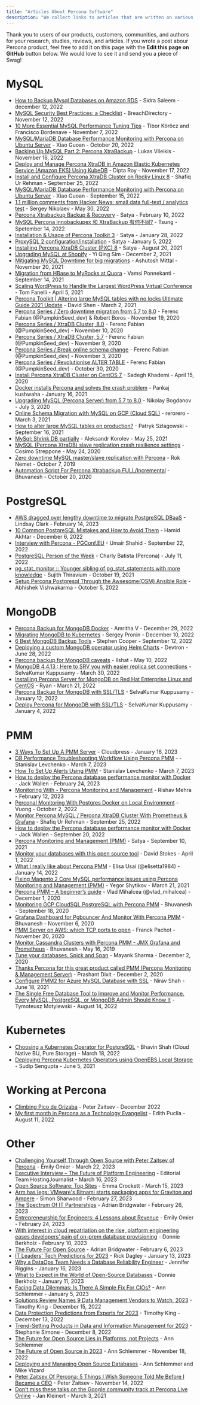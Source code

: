 ```yaml
---
title: "Articles About Percona Software"
description: "We collect links to articles that are written on various resources."
---
```


Thank you to users of our products, customers, communities, and authors for your research, studies, reviews, and articles. If you wrote a post abour Percona product, feel free to add it on this page with the **Edit this page on GitHub** button below. We would love to see it and send you a piece of Swag!

# MySQL

- [How to Backup Mysql Databases on Amazon RDS](https://dev.to/sudoconsultants/how-to-backup-mysql-databases-on-amazon-rds-1bo4) - Sidra Saleem - december 12, 2022
- [MySQL Security Best Practices: a Checklist](https://dev.to/breachdirectory/mysql-security-best-practices-a-checklist-54g9) - BreachDirectory - November 12, 2022
- [10 More Essential MySQL Performance Tuning Tips](https://www.infoworld.com/article/3675552/10-more-essential-mysql-performance-tuning-tips.html) -  Tibor Köröcz and Francisco Bordenave - November 7, 2022
- [MySQL/MariaDB Database Performance Monitoring with Percona on Ubuntu Server](https://www.linuxbabe.com/ubuntu/mysql-mariadb-database-performance-monitoring-percona) - Xiao Guoan - October 20, 2022
- [Backing Up MySQL Part 2: Percona XtraBackup](https://www.red-gate.com/simple-talk/blogs/backing-up-mysql-part-2-percona-xtrabackup/) - Lukas Vileikis - November 16, 2022
- [Deploy and Manage Percona XtraDB in Amazon Elastic Kubernetes Service (Amazon EKS) Using KubeDB](https://blog.byte.builders/post/deploy-and-manage-percona-in-aws/) - Dipta Roy - November 17, 2022
- [Install and Configure Percona XtraDB Cluster on Rocky Linux 8](https://www.computingpost.com/install-and-configure-percona-xtradb-cluster-on-rocky-linux-8) - Shafiq Ur Rehman - September 25, 2022
- [MySQL/MariaDB Database Performance Monitoring with Percona on Ubuntu Server](https://www.linuxbabe.com/ubuntu/mysql-mariadb-database-performance-monitoring-percona) - Xiao Guoan - September 15, 2022
- [1.1 million comments from Hacker News: small data full-text / analytics test](https://dev.to/sanikolaev/11-million-comments-from-hacker-news-small-data-full-text-analytics-test-43c3) - Sergey Nikolaev - May 30, 2022
- [Percona Xtrabackup Backup & Recovery](https://satya-dba.blogspot.com/2021/09/percona-xtrabackup-installation.html) - Satya - February 10, 2022
- [MySQL Percona innobackupex 和 XtraBackup 有何不同?](https://blog.longwin.com.tw/2022/09/mysql-percona-innobackupex-xtrabackup-different-2022/) - Tsung - Spetember 14, 2022
- [Installation & Usage of Percona Toolkit 3](https://satya-dba.blogspot.com/2021/09/installing-percona-toolkit-usage.html) - Satya - January 28, 2022
- [ProxySQL 2 configuration/installation](https://satya-dba.blogspot.com/2021/09/installing-proxysql-configuration.html) - Satya - January 5, 2022
- [Installing Percona XtraDB Cluster (PXC) 8](https://satya-dba.blogspot.com/2021/08/installing-percona-xtradb-cluster.html) - Satya - August 20, 2021
- [Upgrading MySQL at Shopify](https://shopify.engineering/upgrading-mysql-shopify) - Yi Qing Sim - December 2, 2021
- [Mitigating MySQL Downtime for big migrations](https://dev.to/ashusvirus/mitigating-mysql-downtime-for-big-migrations-2ijh) - Ashutosh Mittal - November 20, 2021
- [Migration from HBase to MyRocks at Quora](https://quoraengineering.quora.com/Migration-from-HBase-to-MyRocks-at-Quora) - Vamsi Ponnekanti - September 14, 2021
- [Scaling WordPress to Handle the Largest WordPress Virtual Conference](https://convesio.com/blog/wordpress-performance/scaling-wordpress-wp-agency-summit/) - Tom Fanelli - April 5, 2021
- [Percona Toolkit | Altering large MySQL tables with no locks Ultimate Guide 2021 Update](https://medium.com/creditorwatch/percona-toolkit-461c0a3b469b) - David Shen - March 2, 2021
- [Percona Series / Zero downtime migration from 5.7 to 8.0](https://ferencfbin.medium.com/zero-downtime-percona-migration-from-5-7-to-8-0-18f0a5b5a3af) - Ferenc Fabian (@PumpkinSeed_dev) & Robert Boros - November 19, 2020
- [Percona Series / XtraDB Cluster, 8.0](https://ferencfbin.medium.com/percona-xtradb-cluster-8-0-59918c2b1c92) - Ferenc Fabian (@PumpkinSeed_dev) - November 10, 2020
- [Percona Series / XtraDB Cluster, 5.7](https://medium.com/swlh/percona-xtradb-cluster-5-7-b17e2aa55bbe) - Ferenc Fabian (@PumpkinSeed_dev) - November 9, 2020
- [Percona Series / Break online schema change](https://ferencfbin.medium.com/break-percona-online-schema-change-1dc1a875f0bb) - Ferenc Fabian (@PumpkinSeed_dev) - November 3, 2020
- [Percona Series / Revolutionise ALTER TABLE](https://ferencfbin.medium.com/revolutionise-alter-table-9a157b0cc508) - Ferenc Fabian (@PumpkinSeed_dev) - October 30, 2020
- [Install Percona XtraDB Cluster on CentOS 7](https://medium.com/@niiiixd/install-percona-xtradb-cluster-on-centos-7-4680758d2260) - Sadegh Khademi - April 15, 2020
- [Docker installs Percona and solves the crash problem](https://pankajconnect.medium.com/docker-installs-percona-and-solves-the-crash-problem-60b5c5ec502c) - Pankaj kushwaha - January 16, 2021
- [Upgrading MySQL (Percona Server) from 5.7 to 8.0](https://medium.com/flant-com/upgrading-mysql-percona-server-5-to-8-4bce53bdce5c) - Nikolay Bogdanov - July 3, 2020
- [Online Schema Migration with MySQL on GCP (Cloud SQL)](https://medium.com/nerd-for-tech/online-schema-migration-with-mysql-on-gcp-cloud-sql-70c02195e2d2) - rerorero - March 3, 2021
- [How to alter large MySQL tables on production?](https://dev.to/brightdevs/how-to-alter-large-mysql-tables-on-production-1phd) - Patryk Szlagowski - September 16, 2021
- [MySql: Shrink DB partially](https://dev.to/kunashir/mysql-shrink-db-partially-2gm1) - Aleksandr Korolev - May 25, 2021
- [MySQL (Percona XtraDB) slave replication crash resilience settings](https://dev.to/cosimo/mysql-percona-xtradb-slave-replication-crash-resilience-settings-3d8e) - Cosimo Streppone - May 24, 2020
- [Zero downtime MySQL master/slave replication with Percona](https://medium.com/swlh/zero-downtime-master-slave-replication-4f2814138edf) - Rok Nemet - October 7, 2019
- [Automation Script For Percona Xtrabackup FULL/Incremental](https://thedataguy.in/automation-script-for-percona-xtrabackup-full-incremental/) - Bhuvanesh - October 20, 2020

# PostgreSQL

- [AWS dragged over lengthy downtime to migrate PostgreSQL DBaaS](https://www.theregister.com/2023/02/14/aws_slammed_for_postgresql_dbaas/) - Lindsay Clark - February 14, 2023
- [10 Common PostgreSQL Mistakes and How to Avoid Them](https://www.infoworld.com/article/3681655/10-common-postgresql-mistakes-and-how-to-avoid-them.html) - Hamid Akhtar - December 6, 2022
- [Interview with Percona - PGConf.EU](https://2022.pgconf.eu/sponsor-interviews/percona/) - Umair Shahid - September 22, 2022
- [PostgreSQL Person of the Week](https://postgresql.life/post/charly_batista/) - Charly Batista (Percona) - July 11, 2022
- [pg_stat_monitor :: Younger sibling of pg_stat_statements with more knowledge](https://sujithtee.medium.com/pg-stat-monitor-younger-sibling-of-pg-stat-statements-with-more-knowledge-736afb1f05ac) - Sujith Thiravium - October 19, 2021
- [Setup Percona Postgresql Through the Awsesome(OSM) Ansible Role](https://medium.com/opstree-technology/setup-percona-postgresql-through-the-awsesome-osm-ansible-role-86fe0a5fe1a5) - Abhishek Vishwakarma - October 5, 2022

# MongoDB

- [Percona Backup for MongoDB Docker](https://bobcares.com/blog/percona-backup-for-mongodb-docker/) - Amritha V - December 29, 2022
- [Migrating MongoDB to Kubernetes](https://dok.community/blog/migrating-mongodb-to-kubernetes/) - Sergey Pronin - December 10, 2022
- [6 Best MongoDB Backup Tools](https://www.comparitech.com/net-admin/best-mongodb-backup-tools/) - Stephen Cooper - September 12, 2022
- [Deploying a custom MongoDB operator using Helm Charts](https://dev.to/devtron_/deploying-a-custom-mongodb-operator-using-helm-charts-5hg2) - Devtron - June 28, 2022
- [Percona backup for MongoDB caveats](https://medium.com/@k5350153197/percona-backup-for-mongodb-caveats-1240985f8f8f) - Ilshat - May 10, 2022
- [MongoDB 4.4.13 : Here to SRV you with easier replica set connections](https://www.datablogs.in/2022/03/mongodb-4413-here-to-srv-you-with.html) - SelvaKumar Kuppusamy - March 30, 2022
- [Installing Percona Server for MongoDB on Red Hat Enterprise Linux and CentOS](https://news.descreated.com/edukasi/1697/installing-percona-server-for-mongodb-on-red-hat-enterprise-linux-and-centos/202203211325/) - Ryan - March 21, 2022
- [Percona Backup for MongoDB with SSL/TLS](https://datablogs.medium.com/percona-backup-for-mongodb-with-ssl-tls-7e2f56f6b414) - SelvaKumar Kuppusamy - January 12, 2022
- [Deploy Percona for MongoDB with SSL/TLS](https://datablogs.medium.com/deploy-percona-for-mongodb-with-ssl-tls-243bff653241) - SelvaKumar Kuppusamy - January 4, 2022

# PMM

- [3 Ways To Set Up A PMM Server](https://www.hostedpmm.com/3-ways-to-set-up-a-pmm-server/) - Cloudpress - January 16, 2023
- [DB Performance Troubleshooting Workflow Using Percona PMM](https://www.hostedpmm.com/db-performance-troubleshooting-workflow-using-percona-pmm/) - - Stanislav Levchenko - March  7, 2023
- [How To Set Up Alerts Using PMM](https://www.hostedpmm.com/how-to-set-up-alerts-using-pmm/) - Stanislav Levchenko - March  7, 2023
- [How to deploy the Percona database performance monitor with Docker](https://www.techrepublic.com/article/how-to-deploy-percona-docker/) - Jack Wallen - February 24, 2023
- [Monitoring With - Percona Monitoring and Management](https://blogsbyrishav.ml/monitoring-with-percona-monitoring-and-management) - Rishav Mehra - February 12, 2023
- [Perconal Monitoring With Postgres Docker on Local Environment](https://dev.to/vuong/perconal-monitoring-with-postgres-docker-on-local-environment-24op) - Vuong - October 2, 2022
- [Monitor Percona MySQL / Percona XtraDB Cluster With Prometheus & Grafana](https://www.computingpost.com/monitor-percona-mysql-percona-xtradb-cluster-with-prometheus-grafana) - Shafiq Ur Rehman - September 25, 2022
- [How to deploy the Percona database performance monitor with Docker](https://www.techrepublic.com/article/deploy-percona-docker/) - Jack Wallen - September 20, 2022
- [Percona Monitoring and Management (PMM)](https://satya-dba.blogspot.com/2021/09/pmm-percona-monitoring-management.html) - Satya - September 10, 2021
- [Monitor your databases with this open source tool](https://opensource.com/article/22/4/percona-monitoring-management) - David Stokes - April 1, 2022
- [What I really like about Percona PMM](https://blog.dbi-services.com/what-i-really-like-about-percona-pmm/) - Elisa Usai (@elisetta1984) - January 14, 2022
- [Fixing Magento 2 Core MySQL performance issues using Percona Monitoring and Management (PMM)](https://yegorshytikov.medium.com/resolution-of-a-mysql-performance-issue-and-used-percona-monitoring-and-management-pmm-25a93cd5a0e2) - Yegor Shytikov - March 21, 2021
- [Percona PMM – A beginner’s guide](https://vladmihalcea.com/percona-pmm-beginner-guide/) - Vlad Mihalcea (@vlad_mihalcea) - December 1, 2020
- [Monitoring GCP CloudSQL PostgreSQL with Percona PMM](https://blog.searce.com/monitoring-gcp-cloudsql-postgresql-with-percona-pmm-923d79a80881) - Bhuvanesh - September 18, 2020
- [Grafana Dashboard for Pgbouncer And Monitor With Percona PMM](https://blog.searce.com/grafana-dashboard-for-pgbouncer-and-monitor-with-percona-pmm-3170d3eb4d14) - Bhuvanesh - November 6, 2020
- [PMM Server on AWS: which TCP ports to open](https://dev.to/aws-heroes/pmm-server-on-aws-which-tcp-ports-to-open-2df9) - Franck Pachot - November 20, 2020
- [Monitor Cassandra Clusters with Percona PMM - JMX Grafana and Prometheus](https://thedataguy.in/monitor-cassandra-clusters-with-percona-pmm-jmx-grafana-and-prometheus/) - Bhuvanesh - May 16, 2019
- [Tune your databases. Spick and Span](https://www.admin-magazine.com/Archive/2020/59/Tune-your-databases) - Mayank Sharma - December 2, 2020
- [Thanks Percona for this great product called PMM (Percona Monitoring & Management Server)](https://fatdba.com/2020/12/02/thanks-percona-for-this-great-product-called-pmm-percona-monitoring-management-server/) - Prashant Dixit - December 2, 2020
- [Configure PMM2 for Azure MySQL Database with SSL](https://niravshah2705.medium.com/configure-pmm2-for-azure-mysql-database-with-ssl-82e631fe0f90) - Nirav Shah - June 18, 2021
- [The Single Free Database Tool to Improve and Monitor Performance. Every MySQL, PostgreSQL, or MongoDB Admin Should Know It](https://typeshare.co/tmotyl/posts/the-single-free-database-tool-im-using-to-improve-and-monitor-performance-every-mysql-postgresql-or-mongodb-admin-should-know-it-cacz) - Tymoteusz Motylewski - August 14, 2022

# Kubernetes

- [Choosing a Kubernetes Operator for PostgreSQL](https://portworx.com/blog/choosing-a-kubernetes-operator-for-postgresql/) - Bhavin Shah (Cloud Native BU, Pure Storage) - March 18, 2022
- [Deploying Percona Kubernetes Operators using OpenEBS Local Storage](https://dev.to/sudip_sg/deploying-percona-kubernetes-operators-using-openebs-local-storage-4ai9) - Sudip Sengupta - June 5, 2021

# Working at Percona

- [Climbing Pico de Orizaba](https://peterzaitsev.com/climbing-pico-de-orizaba/) - Peter Zaitsev - December 2022
- [My first month in Percona as a Technology Evangelist](https://dev.to/edithpuclla/my-first-month-in-percona-as-a-technology-evangelist-40gg) - Edith Puclla - August 11, 2022

# Other

- [Challenging Yourself Through Open Source with Peter Zaitsev of Percona](https://www.emilyomier.com/podcast/peter-zaitsev) - Emily Omier - March 22, 2023
- [Executive Interview – The Future of Platform Engineering](https://hostingjournalist.com/executive-interview-the-future-of-platform-engineering/) - Editorial Team HostingJournalist - March 16, 2023
- [Open Source Software: Top Sites](https://www.datamation.com/open-source/open-source-software-top-59-sites/) - Emma Crockett - March 15, 2023
- [Arm has legs: VMware's Bitnami starts packaging apps for Graviton and Ampere](https://www.theregister.com/2023/02/27/bitnami_arm_support/) - Simon Sharwood - February 27, 2023
- [The Spectrum Of IT Partnerships](https://www.forbes.com/sites/adrianbridgwater/2023/02/26/the-spectrum-of-it-partnerships/) - Adrian Bridgwater - February 26, 2023
- [Entrepreneurship for Engineers: 4 Lessons about Revenue](https://thenewstack.io/entrepreneurship-for-engineers-4-lessons-in-raising-revenue-startups/) - Emily Omier - February 24, 2023
- [With interest in cloud repatriation on the rise, platform engineering eases developers’ pain of on-prem database provisioning](https://sdtimes.com/software-development/with-interest-in-cloud-repatriation-on-the-rise-platform-engineering-eases-developers-pain-of-on-prem-database-provisioning/) - Donnie Berkholz - February 10, 2023
- [The Future For Open Source](https://www.forbes.com/sites/adrianbridgwater/2023/02/06/the-future-for-open-source/?sh=5d0684414b4f) - Adrian Bridgwater - February 6, 2023
- [IT Leaders' Tech Predictions for 2023](https://www.itprotoday.com/it-operations-and-management/it-leaders-tech-predictions-2023#Percona) - Rick Dagley - January 13, 2023
- [Why a DataOps Team Needs a Database Reliability Engineer](https://thenewstack.io/why-a-dataops-team-needs-a-database-reliability-engineer/) - Jennifer Riggins - January 16, 2023
- [What to Expect in the World of Open-Source Databases](https://vmblog.com/archive/2023/01/11/percona-2023-predictions-what-to-expect-in-the-world-of-open-source-databases.aspx#.Y77s0uxBx_S) - Donnie Berkholz - January 11, 2023
- [Facing Data Dilemmas: Is There A Simple Fix For CIOs?](https://www.forbes.com/sites/forbesbusinesscouncil/2023/01/05/facing-data-dilemmas-is-there-a-simple-fix-for-cios/) - Ann Schlemmer - January 5, 2023
- [Solutions Review Names 9 Data Management Vendors to Watch, 2023](https://solutionsreview.com/data-management/solutions-review-names-data-management-vendors-to-watch-2023/) - Timothy King - December 15, 2022
- [Data Protection Predictions from Experts for 2023](https://solutionsreview.com/backup-disaster-recovery/data-protection-predictions-from-experts-for-2023/) - Timothy King - December 13, 2022
- [Trend-Setting Products in Data and Information Management for 2023](https://www.dbta.com/Editorial/Trends-and-Applications/Trend-Setting-Products-in-Data-and-Information-Management-for-2023-156187.aspx) - Stephanie Simone - December 8, 2022
- [The Future for Open Source Lies in Platforms, not Projects](https://digitalisationworld.com/blogs/57156/the-future-for-open-source-lies-in-platforms-not-projects) - Ann Schlemmer
- [The Future of Open Source in 2023](https://www.openaccessgovernment.org/the-future-of-open-source-in-2023/147776) - Ann Schlemmer - November 18, 2022
- [Deploying and Managing Open Source Databases](https://techstrong.tv/videos/interviews/deploying-and-managing-open-source-databases-ann-schlemmer-percona) - Ann Schlemmer and Mike Vizard
- [Peter Zaitsev Of Percona: 5 Things I Wish Someone Told Me Before I Became a CEO](https://medium.com/authority-magazine/peter-zaitsev-of-percona-5-things-i-wish-someone-told-me-before-i-became-a-ceo-83de276dd551) - Peter Zaitsev - November 14, 2022
- [Don’t miss these talks on the Google community track at Percona Live Online](https://medium.com/google-cloud/dont-miss-these-talks-on-the-google-community-track-at-percona-live-online-12b097a64f10) -
  Jan Kleinert - March 3, 2021
